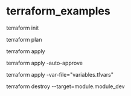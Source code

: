 # terraform_examples

terraform init

terraform plan

terraform apply 

terraform apply -auto-approve

terraform apply -var-file="variables.tfvars"

terraform destroy --target=module.module_dev
